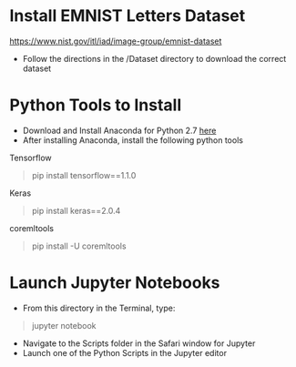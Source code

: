 # Install EMNIST Letters Dataset

https://www.nist.gov/itl/iad/image-group/emnist-dataset

- Follow the directions in the /Dataset directory to download the correct dataset

# Python Tools to Install

- Download and Install Anaconda for Python 2.7 [here](https://www.continuum.io/downloads)
- After installing Anaconda, install the following python tools

Tensorflow
> pip install tensorflow==1.1.0

Keras
> pip install keras==2.0.4

coremltools
> pip install -U coremltools

# Launch Jupyter Notebooks

- From this directory in the Terminal, type:

> jupyter notebook

- Navigate to the Scripts folder in the Safari window for Jupyter
- Launch one of the Python Scripts in the Jupyter editor